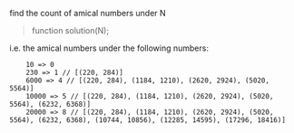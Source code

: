 find the count of amical numbers under N
> function solution(N);

i.e. the amical numbers under the following numbers:

```
    10 => 0
    230 => 1 // [(220, 284)]
    6000 => 4 // [(220, 284), (1184, 1210), (2620, 2924), (5020, 5564)]
    10000 => 5 // [(220, 284), (1184, 1210), (2620, 2924), (5020, 5564), (6232, 6368)]
    20000 => 8 // [(220, 284), (1184, 1210), (2620, 2924), (5020, 5564), (6232, 6368), (10744, 10856), (12285, 14595), (17296, 18416)]
```